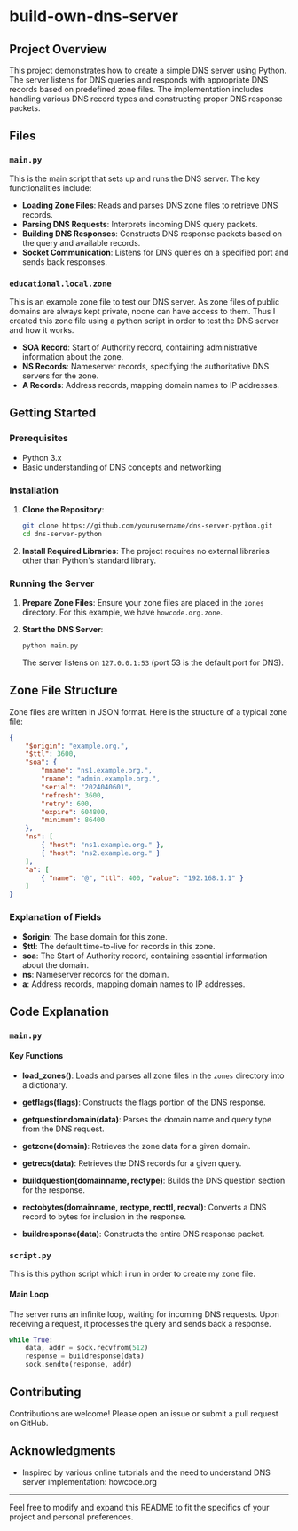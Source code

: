 # build-own-dns-server

## Project Overview

This project demonstrates how to create a simple DNS server using Python. The server listens for DNS queries and responds with appropriate DNS records based on predefined zone files. The implementation includes handling various DNS record types and constructing proper DNS response packets.

## Files

### `main.py`
This is the main script that sets up and runs the DNS server. The key functionalities include:
- **Loading Zone Files**: Reads and parses DNS zone files to retrieve DNS records.
- **Parsing DNS Requests**: Interprets incoming DNS query packets.
- **Building DNS Responses**: Constructs DNS response packets based on the query and available records.
- **Socket Communication**: Listens for DNS queries on a specified port and sends back responses.

### `educational.local.zone`
This is an example zone file to test our DNS server. As zone files of public domains are always kept private, noone can have access to them. 
Thus I created this zone file using a python script in order to test the DNS server and how it works.
- **SOA Record**: Start of Authority record, containing administrative information about the zone.
- **NS Records**: Nameserver records, specifying the authoritative DNS servers for the zone.
- **A Records**: Address records, mapping domain names to IP addresses.

## Getting Started

### Prerequisites

- Python 3.x
- Basic understanding of DNS concepts and networking

### Installation

1. **Clone the Repository**:
    ```sh
    git clone https://github.com/yourusername/dns-server-python.git
    cd dns-server-python
    ```

2. **Install Required Libraries**:
    The project requires no external libraries other than Python's standard library.

### Running the Server

1. **Prepare Zone Files**:
    Ensure your zone files are placed in the `zones` directory. For this example, we have `howcode.org.zone`.

2. **Start the DNS Server**:
    ```sh
    python main.py
    ```

    The server listens on `127.0.0.1:53` (port 53 is the default port for DNS).

## Zone File Structure

Zone files are written in JSON format. Here is the structure of a typical zone file:

```json
{
    "$origin": "example.org.",
    "$ttl": 3600,
    "soa": {
        "mname": "ns1.example.org.",
        "rname": "admin.example.org.",
        "serial": "2024040601",
        "refresh": 3600,
        "retry": 600,
        "expire": 604800,
        "minimum": 86400
    },
    "ns": [
        { "host": "ns1.example.org." },
        { "host": "ns2.example.org." }
    ],
    "a": [
        { "name": "@", "ttl": 400, "value": "192.168.1.1" }
    ]
}
```

### Explanation of Fields

- **$origin**: The base domain for this zone.
- **$ttl**: The default time-to-live for records in this zone.
- **soa**: The Start of Authority record, containing essential information about the domain.
- **ns**: Nameserver records for the domain.
- **a**: Address records, mapping domain names to IP addresses.

## Code Explanation

### `main.py`

#### Key Functions

- **load_zones()**:
    Loads and parses all zone files in the `zones` directory into a dictionary.

- **getflags(flags)**:
    Constructs the flags portion of the DNS response.

- **getquestiondomain(data)**:
    Parses the domain name and query type from the DNS request.

- **getzone(domain)**:
    Retrieves the zone data for a given domain.

- **getrecs(data)**:
    Retrieves the DNS records for a given query.

- **buildquestion(domainname, rectype)**:
    Builds the DNS question section for the response.

- **rectobytes(domainname, rectype, recttl, recval)**:
    Converts a DNS record to bytes for inclusion in the response.

- **buildresponse(data)**:
    Constructs the entire DNS response packet.


### `script.py`

This is this python script which i run in order to create my zone file.

#### Main Loop

The server runs an infinite loop, waiting for incoming DNS requests. Upon receiving a request, it processes the query and sends back a response.

```python
while True:
    data, addr = sock.recvfrom(512)
    response = buildresponse(data)
    sock.sendto(response, addr)
```

## Contributing

Contributions are welcome! Please open an issue or submit a pull request on GitHub.


## Acknowledgments

- Inspired by various online tutorials and the need to understand DNS server implementation: howcode.org


---

Feel free to modify and expand this README to fit the specifics of your project and personal preferences.
